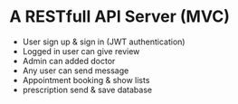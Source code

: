 # A RESTfull API Server (MVC)

* User sign up & sign in (JWT authentication)
* Logged in user can give review
* Admin can added doctor
* Any user can send message
* Appointment booking & show lists
* prescription send & save database